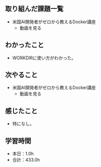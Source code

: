 ## 取り組んだ課題一覧
- 米国AI開発者がゼロから教えるDocker講座
  - 動画を見る
## わかったこと
- WORKDIRに使い方がわかった。
## 次やること
- 米国AI開発者がゼロから教えるDocker講座
  - 動画を見る
## 感じたこと
- 特になし。
## 学習時間
- 本日：1.0h
- 合計：433.0h